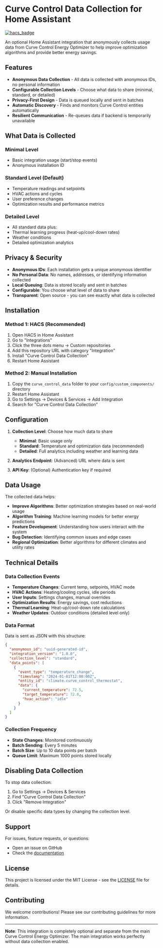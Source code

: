 # Curve Control Data Collection for Home Assistant

[![hacs_badge](https://img.shields.io/badge/HACS-Custom-41BDF5.svg)](https://github.com/hacs/integration)

An optional Home Assistant integration that anonymously collects usage data from Curve Control Energy Optimizer to help improve optimization algorithms and provide better energy savings.

## Features

- **Anonymous Data Collection** - All data is collected with anonymous IDs, no personal information
- **Configurable Collection Levels** - Choose what data to share (minimal, standard, or detailed)
- **Privacy-First Design** - Data is queued locally and sent in batches
- **Automatic Discovery** - Finds and monitors Curve Control entities automatically
- **Resilient Communication** - Re-queues data if backend is temporarily unavailable

## What Data is Collected

### Minimal Level
- Basic integration usage (start/stop events)
- Anonymous installation ID

### Standard Level (Default)
- Temperature readings and setpoints
- HVAC actions and cycles
- User preference changes
- Optimization results and performance metrics

### Detailed Level
- All standard data plus:
- Thermal learning progress (heat-up/cool-down rates)
- Weather conditions
- Detailed optimization analytics

## Privacy & Security

- **Anonymous IDs**: Each installation gets a unique anonymous identifier
- **No Personal Data**: No names, addresses, or identifying information collected
- **Local Queuing**: Data is stored locally and sent in batches
- **Configurable**: You choose what level of data to share
- **Transparent**: Open source - you can see exactly what data is collected

## Installation

### Method 1: HACS (Recommended)

1. Open HACS in Home Assistant
2. Go to "Integrations"
3. Click the three dots menu → Custom repositories
4. Add this repository URL with category "Integration"
5. Install "Curve Control Data Collection"
6. Restart Home Assistant

### Method 2: Manual Installation

1. Copy the `curve_control_data` folder to your `config/custom_components/` directory
2. Restart Home Assistant
3. Go to Settings → Devices & Services → Add Integration
4. Search for "Curve Control Data Collection"

## Configuration

1. **Collection Level**: Choose how much data to share
   - **Minimal**: Basic usage only
   - **Standard**: Temperature and optimization data (recommended)
   - **Detailed**: Full analytics including weather and learning data

2. **Analytics Endpoint**: (Advanced) URL where data is sent
3. **API Key**: (Optional) Authentication key if required

## Data Usage

The collected data helps:

- **Improve Algorithms**: Better optimization strategies based on real-world usage
- **Algorithm Training**: Machine learning models for better energy predictions  
- **Feature Development**: Understanding how users interact with the system
- **Bug Detection**: Identifying common issues and edge cases
- **Regional Optimization**: Better algorithms for different climates and utility rates

## Technical Details

### Data Collection Events

- **Temperature Changes**: Current temp, setpoints, HVAC mode
- **HVAC Actions**: Heating/cooling cycles, idle periods
- **User Inputs**: Settings changes, manual overrides
- **Optimization Results**: Energy savings, cost reductions
- **Thermal Learning**: Heat-up/cool-down rate calculations
- **Weather Updates**: Outdoor conditions (detailed level only)

### Data Format

Data is sent as JSON with this structure:

```json
{
  "anonymous_id": "uuid-generated-id",
  "integration_version": "1.0.0", 
  "collection_level": "standard",
  "data_points": [
    {
      "event_type": "temperature_change",
      "timestamp": "2024-01-01T12:00:00Z",
      "entity_id": "climate.curve_control_thermostat",
      "data": {
        "current_temperature": 72.5,
        "target_temperature": 72.0,
        "hvac_action": "idle"
      }
    }
  ]
}
```

### Collection Frequency

- **State Changes**: Monitored continuously 
- **Batch Sending**: Every 5 minutes
- **Batch Size**: Up to 10 data points per batch
- **Queue Limit**: Maximum 1000 points stored locally

## Disabling Data Collection

To stop data collection:

1. Go to Settings → Devices & Services
2. Find "Curve Control Data Collection"
3. Click "Remove Integration"

Or disable specific data types by changing the collection level.

## Support

For issues, feature requests, or questions:
- Open an issue on GitHub
- Check the [documentation](https://github.com/boringbots/curve-control-ha-data-collection)

## License

This project is licensed under the MIT License - see the [LICENSE](LICENSE) file for details.

## Contributing

We welcome contributions! Please see our contributing guidelines for more information.

---

**Note**: This integration is completely optional and separate from the main Curve Control Energy Optimizer. The main integration works perfectly without data collection enabled.